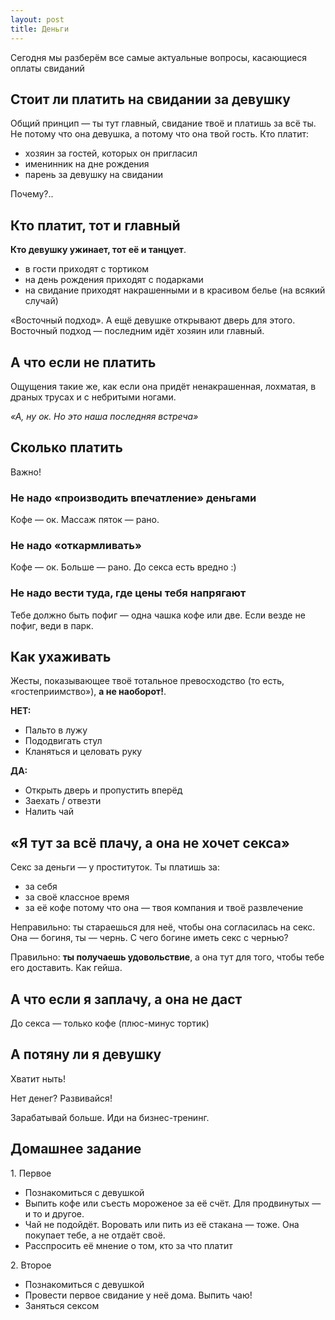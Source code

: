 ```yaml
---
layout: post
title: Деньги
---
```


Сегодня мы разберём все самые актуальные вопросы, касающиеся оплаты свиданий

## Стоит ли платить на свидании за девушку

Общий принцип — ты тут главный, свидание твоё и платишь за всё ты. Не потому что она девушка, а потому что она твой гость. Кто платит:

* хозяин за гостей, которых он пригласил
* именинник на дне рождения
* парень за девушку на свидании

Почему?..

## Кто платит, тот и главный

**Кто девушку ужинает, тот её и танцует**.

* в гости приходят с тортиком
* на день рождения приходят с подарками
* на свидание приходят накрашенными и в красивом белье (на всякий случай)

«Восточный подход». А ещё девушке открывают дверь для этого. Восточный подход — последним идёт хозяин или главный.

## А что если не платить

Ощущения такие же, как если она придёт ненакрашенная, лохматая, в драных трусах и с небритыми ногами.

_«А, ну ок. Но это наша последняя встреча»_

## Сколько платить

Важно!

### Не надо «производить впечатление» деньгами

Кофе — ок. Массаж пяток — рано.

### Не надо «откармливать»

Кофе — ок. Больше — рано. До секса есть вредно :)

### Не надо вести туда, где цены тебя напрягают

Тебе должно быть пофиг — одна чашка кофе или две. Если везде не пофиг, веди в парк.

## Как ухаживать

Жесты, показывающее твоё тотальное превосходство (то есть, «гостеприимство»), **а не наоборот!**.

**НЕТ:**

* Пальто в лужу
* Пододвигать стул
* Кланяться и целовать руку

**ДА:**

* Открыть дверь и пропустить вперёд
* Заехать / отвезти
* Налить чай

## «Я тут за всё плачу, а она не хочет секса»

Секс за деньги — у проституток. Ты платишь за:

* за себя
* за своё классное время
* за её кофе потому что она — твоя компания и твоё развлечение

Неправильно: ты стараешься для неё, чтобы она согласилась на секс. Она — богиня, ты — чернь. С чего богине иметь секс с чернью?

Правильно: **ты получаешь удовольствие**, а она тут для того, чтобы тебе его доставить. Как гейша.

## А что если я заплачу, а она не даст

До секса — только кофе (плюс-минус тортик)

## А потяну ли я девушку

Хватит ныть!

Нет денег? Развивайся!

Зарабатывай больше. Иди на бизнес-тренинг.

## Домашнее задание

1\. Первое

* Познакомиться с девушкой
* Выпить кофе или съесть мороженое за её счёт. Для продвинутых — и то и другое.
* Чай не подойдёт. Воровать или пить из её стакана — тоже. Она покупает тебе, а не отдаёт своё.
* Расспросить её мнение о том, кто за что платит

2\. Второе

* Познакомиться с девушкой
* Провести первое свидание у неё дома. Выпить чаю!
* Заняться сексом
